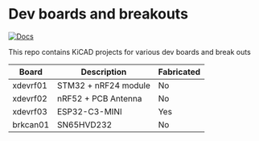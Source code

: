 # Dev boards and breakouts

[![Docs](https://img.shields.io/badge/docs-latest-brightgreen.svg)](https://nnarain.github.io/devboard-factory)

This repo contains KiCAD projects for various dev boards and break outs

| Board    | Description          | Fabricated |
| -----    | -----------          | ---------- |
| xdevrf01 | STM32 + nRF24 module | No         |
| xdevrf02 | nRF52 + PCB Antenna  | No         |
| xdevrf03 | ESP32-C3-MINI        | Yes        |
| brkcan01 | SN65HVD232           | No         |
